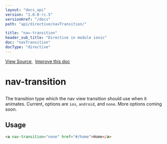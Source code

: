 ```yaml
---
layout: "docs_api"
version: "1.0.0-rc.5"
versionHref: "/docs"
path: "api/directive/navTransition/"

title: "nav-transition"
header_sub_title: "Directive in module ionic"
doc: "navTransition"
docType: "directive"
---
```


<div class="improve-docs">
  <a href='https://github.com/driftyco/ionic-v1/blob/master/js/angular/directive/navTransition.js#L1'>
    View Source
  </a>
  &nbsp;
  <a href='http://github.com/driftyco/ionic/edit/master/js/angular/directive/navTransition.js#L1'>
    Improve this doc
  </a>
</div>




<h1 class="api-title">

  nav-transition



</h1>





The transition type which the nav view transition should use when it animates.
Current, options are `ios`, `android`, and `none`. More options coming soon.








  
<h2 id="usage">Usage</h2>
  
```html
<a nav-transition="none" href="#/home">Home</a>
```
  
  

  





